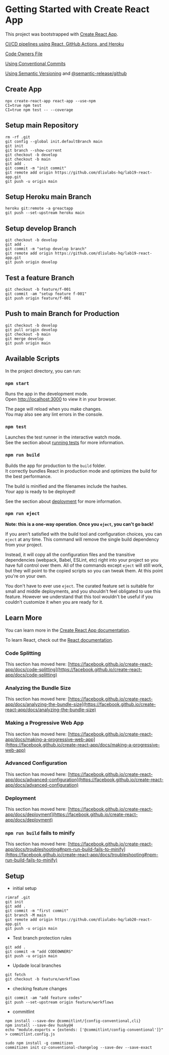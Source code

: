 # Getting Started with Create React App

This project was bootstrapped with [Create React App](https://github.com/facebook/create-react-app).

[CI/CD pipelines using React, GitHub Actions, and Heroku](https://blog.logrocket.com/ci-cd-pipelines-react-github-actions-heroku/)

[Code Owners File](https://docs.github.com/en/repositories/managing-your-repositorys-settings-and-features/customizing-your-repository/about-code-owners)

[Using Conventional Commits](https://www.conventionalcommits.org/en/v1.0.0/)

[Using Semantic Versioning](https://semver.org/) and [@semantic-release/github](https://github.com/semantic-release/github#semantic-releasegithub)


## Create App

```
npx create-react-app react-app --use-npm
CI=true npm test
CI=true npm test -- --coverage
```

## Setup main Repository

```
rm -rf .git
git config --global init.defaultBranch main
git init
git branch --show-current
git checkout -b develop
git checkout -b main
git add .
git commit -m "init commit"
git remote add origin https://github.com/dliulabs-hq/lab19-react-app.git
git push -u origin main
```

## Setup Heroku main Branch

```
heroku git:remote -a greactapp
git push --set-upstream heroku main
```

## Setup develop Branch

```
git checkout -b develop                                                 
git add .
git commit -m "setup develop branch"
git remote add origin https://github.com/dliulabs-hq/lab19-react-app.git
git push origin develop
```

## Test a feature Branch

```
git checkout -b feature/f-001
git commit -am "setup feature f-001"
git push origin feature/f-001
```

## Push to main Branch for Production

```
git checkout -b develop
git pull origin develop
git checkout -b main
git merge develop
git push origin main
```

## Available Scripts

In the project directory, you can run:

### `npm start`

Runs the app in the development mode.\
Open [http://localhost:3000](http://localhost:3000) to view it in your browser.

The page will reload when you make changes.\
You may also see any lint errors in the console.

### `npm test`

Launches the test runner in the interactive watch mode.\
See the section about [running tests](https://facebook.github.io/create-react-app/docs/running-tests) for more information.

### `npm run build`

Builds the app for production to the `build` folder.\
It correctly bundles React in production mode and optimizes the build for the best performance.

The build is minified and the filenames include the hashes.\
Your app is ready to be deployed!

See the section about [deployment](https://facebook.github.io/create-react-app/docs/deployment) for more information.

### `npm run eject`

**Note: this is a one-way operation. Once you `eject`, you can't go back!**

If you aren't satisfied with the build tool and configuration choices, you can `eject` at any time. This command will remove the single build dependency from your project.

Instead, it will copy all the configuration files and the transitive dependencies (webpack, Babel, ESLint, etc) right into your project so you have full control over them. All of the commands except `eject` will still work, but they will point to the copied scripts so you can tweak them. At this point you're on your own.

You don't have to ever use `eject`. The curated feature set is suitable for small and middle deployments, and you shouldn't feel obligated to use this feature. However we understand that this tool wouldn't be useful if you couldn't customize it when you are ready for it.

## Learn More

You can learn more in the [Create React App documentation](https://facebook.github.io/create-react-app/docs/getting-started).

To learn React, check out the [React documentation](https://reactjs.org/).

### Code Splitting

This section has moved here: [https://facebook.github.io/create-react-app/docs/code-splitting](https://facebook.github.io/create-react-app/docs/code-splitting)

### Analyzing the Bundle Size

This section has moved here: [https://facebook.github.io/create-react-app/docs/analyzing-the-bundle-size](https://facebook.github.io/create-react-app/docs/analyzing-the-bundle-size)

### Making a Progressive Web App

This section has moved here: [https://facebook.github.io/create-react-app/docs/making-a-progressive-web-app](https://facebook.github.io/create-react-app/docs/making-a-progressive-web-app)

### Advanced Configuration

This section has moved here: [https://facebook.github.io/create-react-app/docs/advanced-configuration](https://facebook.github.io/create-react-app/docs/advanced-configuration)

### Deployment

This section has moved here: [https://facebook.github.io/create-react-app/docs/deployment](https://facebook.github.io/create-react-app/docs/deployment)

### `npm run build` fails to minify

This section has moved here: [https://facebook.github.io/create-react-app/docs/troubleshooting#npm-run-build-fails-to-minify](https://facebook.github.io/create-react-app/docs/troubleshooting#npm-run-build-fails-to-minify) 


## Setup

* initial setup

```
rimraf .git
git init
git add .
git commit -m "first commit"
git branch -M main
git remote add origin https://github.com/dliulabs-hq/lab20-react-app.git
git push -u origin main
```

* Test branch protection rules

```
git add .
git commit -m "add CODEOWNERS"
git push -u origin main
```

* Updade local branches

```
git fetch
git checkout -b feature/workflows
```

* checking feature changes

```
git commit -am "add feature codes"
git push --set-upstream origin feature/workflows
```

* commitlint

```
npm install --save-dev @commitlint/{config-conventional,cli}
npm install --save-dev husky@4
echo "module.exports = {extends: ['@commitlint/config-conventional']}" > commitlint.config.js

sudo npm install -g commitizen
commitizen init cz-conventional-changelog --save-dev --save-exact
```
